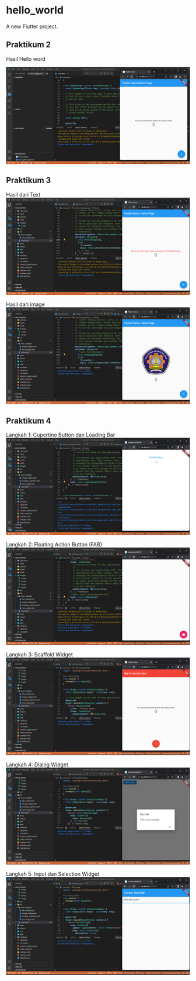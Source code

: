 # hello_world

A new Flutter project.

## Praktikum 2
Hasil Hello word

![plot](images/1.png)

## Praktikum 3
Hasil dari Text
![plot](images/2.png)

Hasil dari image
![plot](images/3.png)

## Praktikum 4
Langkah 1: Cupertino Button dan Loading Bar
![plot](images/4.png)

Langkah 2: Floating Action Button (FAB)
![plot](images/5.png)

Langkah 3: Scaffold Widget
![plot](images/6.png)

Langkah 4: Dialog Widget
![plot](images/7.png)

Langkah 5: Input dan Selection Widget
![plot](images/8.png)
